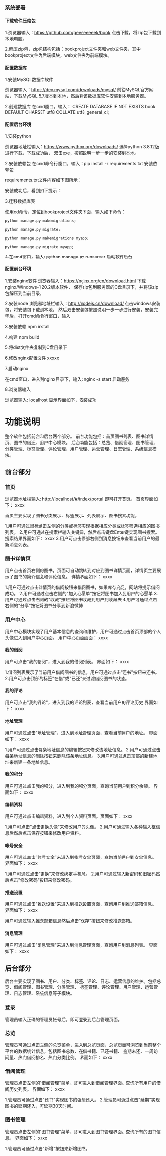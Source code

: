 ### 系统部署

#### 下载软件压缩包

1.浏览器输入：https://github.com/geeeeeeeek/book 点击下载，将zip包下载到本地电脑。

2.解压zip包，zip包结构包括：bookproject文件夹和web文件夹，其中bookproject文件为后端模块，web文件夹为前端模块。



#### 配置数据库

1.安装MySQL数据库软件

浏览器输入：https://dev.mysql.com/downloads/mysql/
前往MySQL官方网站，下载MySQL 5.7版本到本地，然后将该数据库软件安装到本地服务器。

2.创建数据库
在cmd窗口，输入：
CREATE DATABASE IF NOT EXISTS book DEFAULT CHARSET utf8 COLLATE utf8_general_ci;



#### 配置后台环境

1.安装python

浏览器地址栏输入：https://www.python.org/downloads/ 选择python 3.8.12版进行下载，下载成功后，
双击exe，按照说明一步一步的安装到本地。

2.安装依赖包
在cmd命令行窗口，输入：pip install -r requirements.txt 安装依赖包

requirements.txt文件内容如下图所示：

安装成功后，看到如下提示：

3.迁移数据库表

使用cd命令，定位到bookproject文件夹下面，输入如下命令：
```
python manage.py makemigrations;

python manage.py migrate;

python manage.py makemigrations myapp;

python manage.py migrate myapp;
```


4.在cmd窗口，输入: python manage.py runserver 启动软件后台

#### 配置前台环境

1.安装nginx软件
浏览器输入：https://nginx.org/en/download.html 下载nginx/Windows-1.20.2版本软件，
保存zip包到服务器的C盘目录下，并将该zip包解压到当前目录。


2.安装node
浏览器地址栏输入：http://nodejs.cn/download/ 点击windows安装包，将安装包下载到本地，
然后双击安装包按照说明一步一步进行安装，安装完毕后，打开cmd命令行窗口，输入

3.安装依赖
npm install

4.构建
npm build

5.将dist文件夹复制到C盘目录下

6.修改nginx配置文件
xxxxx


7.启动nginx

在cmd窗口，进入到nginx目录下，输入: nginx -s start 启动服务

8.浏览器输入

浏览器输入: localhost 显示界面如下，安装成功



# 功能说明

整个软件包括前台和后台两个部分。
前台功能包括：首页图书列表、图书详情页、图书的借还、用户中心模块。
后台功能包括：总览、借阅管理、图书管理、分类管理、标签管理、评论管理、用户管理、运营管理、日志管理、系统信息模块。

## 前台部分

### 首页

浏览器地址栏输入: http://localhost/#/index/portal 即可打开首页。
首页界面如下：
xxxx

首页主要实现了图书分类展示、标签展示、列表展示、图书搜索功能。

1.用户可通过鼠标点击左侧的分类或标签实现根据相应分类或标签筛选相应的图书列表。
2.用户可通过在搜索栏输入关键词，然后点击键盘Enter键实现图书搜索。
搜索结果界面如下：
xxxx
3.用户可点击顶部右侧到消息按钮来查看当前用户的最新消息列表。

### 图书详情页

用户点击首页右侧的图书，页面可自动跳转到对应到图书详情页面，详情页主要展示了图书的简介信息和评论信息。
详情界面如下：
xxxx

1.用户可通过点击详情页的借阅按钮来借阅图书，如果库存充足，网站将提示借阅成功。
2.用户可通过点击右侧的"加入心愿单"按钮将图书加入到用户的心愿单
3.用户可通过点击右侧的"收藏"按钮将图书收藏到用户到收藏夹
4.用户可通过点击右侧的"分享"按钮将图书分享到新浪微博

### 用户中心

用户中心模块实现了用户基本信息的查询和维护，用户可通过点击首页顶部的个人头像进入到用户中心页面。
用户中心页面画面：
xxxx

#### 我的借阅
用户可点击"我的借阅"，进入到我的借阅列表。
界面如下：
xxxx

1.借阅列表展示了当前用户借阅图书的信息，用户可通过点击"还书"按钮来还书。
2.用户可点击顶部的标签"在借"或"已还"来过滤借阅图书的状态。

#### 我的评论
用户可点击"我的评论"，进入到我的评论列表，查看当前用户的评论历史
界面如下：
xxxx

#### 地址管理
用户可通过点击"地址管理"，进入到地址管理页面，查看当前用户的地址。
界面如下：
xxxx

1.用户可通过点击每条地址信息的编辑按钮来修改该地址信息。
2.用户可通过点击每条地址信息的删除按钮来删除该条地址信息。
3.用户可通过点击顶部的新建地址来新建一条地址信息。

#### 我的积分

用户可通过点击我的积分，进入到我的积分页面，查询当前用户到积分余额。
界面如下：
xxxx

#### 编辑资料

用户可通过点击编辑资料，进入到个人资料页面。页面如下：
xxxx

1.用户可点击"点击更换头像"来修改用户的头像。
2.用户可通过输入各种输入框信息后然后点击保存按钮来修改用户资料。

#### 帐号安全

用户可通过点击"帐号安全"来进入到帐号安全页面，查询当前用户到安全信息。
界面如下：
xxxx

1.用户可通过点击"更换"来修改绑定手机号。
2.用户可通过输入新密码和旧密码然后点击"修改密码"按钮来修改密码。

#### 推送设置

用户可通过点击"推送设置"来进入到推送设置页面，查询用户到推送邮箱信息。
界面如下：
xxxx

用户可通过输入推送邮箱信息然后点击"保存"按钮来修改推送邮箱。

#### 消息管理

用户可通过点击"消息管理"来进入到消息管理页面，查询用户到消息列表。
界面如下：
xxxx




## 后台部分

后台主要实现了图书、用户、分类、标签、评论、日志、运营信息的维护。包括总览、借阅管理、图书管理、分类管理、
标签管理、评论管理、用户管理、运营管理、日志管理、系统信息等子模块。

### 登录

管理员输入正确的管理员帐号后，即可登录到后台管理页面。

### 总览

管理员可通过点击左侧的总览菜单，进入到总览页面，总览页面可浏览到当前整个平台的数据统计信息，包括图书总数、在借书籍、已还书籍、
逾期未还、一周访问量、热门借阅排名、热门分类比例。
界面如下：
xxxx

### 借阅管理

管理员点击左侧的"借阅管理"菜单，即可进入到借阅管理界面。查询所有用户的借阅历史列表。
界面如下：
xxxx

1.管理员可通过点击"还书"实现图书的强制还入。
2.管理员可通过点击"延期"实现图书的延期还入，可延期30天时间。

### 图书管理

管理员点击左侧的"图书管理"菜单，即可进入到图书管理界面。查询所有的图书信息。
界面如下：
xxxx

1.管理员可通过点击"新增"按钮来新增图书。





